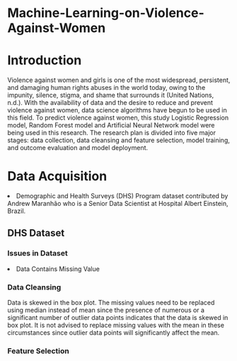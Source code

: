 # Machine-Learning-on-Violence-Against-Women
<h1>Introduction</h1>
<p>Violence against women and girls is one of the most widespread, persistent, and damaging human rights abuses in the world today, owing to the impunity, silence, 
  stigma, and shame that surrounds it (United Nations, n.d.). With the availability of data and the desire to reduce and prevent violence against women, data 
  science algorithms have begun to be used in this field. To predict violence against women, this study Logistic Regression model, Random Forest model and Artificial 
  Neural Network model were being used in this research. The research plan is divided into five major stages: data collection, data cleansing and feature selection, 
model training, and outcome evaluation and model deployment.</p>

<h1>Data Acquisition</h1>
<li> Demographic and Health Surveys (DHS) Program dataset contributed by Andrew Maranhão who is a Senior Data Scientist at Hospital Albert Einstein, Brazil. </li> 

  <h2>DHS Dataset</h2>
  
  <h3>Issues in Dataset</h3>
<li>Data Contains Missing Value</li>

<h3>Data Cleansing</h3>
<p>Data is skewed in the box plot. The missing values need to be replaced using median instead of mean since the presence of numerous or a significant number of outlier data points indicates that the data is skewed in box plot. It is not advised to replace missing values with the mean in these circumstances since outlier data points will significantly affect the mean.</p>

<h3>Feature Selection</h3>

